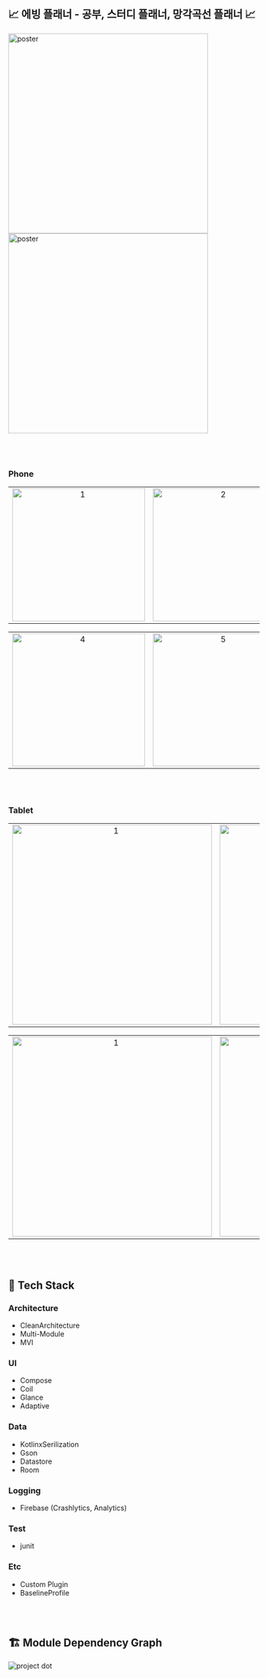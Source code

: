 ## 📈 에빙 플래너 - 공부, 스터디 플래너, 망각곡선 플래너 📈

<img width="400" alt="poster" src="https://github.com/user-attachments/assets/ec293756-30eb-4ed3-89f3-99415b43f2ff" />  
<img width="400" alt="poster" src="https://github.com/user-attachments/assets/61753f15-e48f-4883-8c2b-eb6fe25541bc" />

<br><br>

### Phone

<table>
  <tr>
    <td align="center"><img width="266" alt="1" src="https://github.com/user-attachments/assets/5844ad6d-d605-4270-a56b-c4fe6ea0a414"></td>
    <td align="center"><img width="266" alt="2" src="https://github.com/user-attachments/assets/9a88540a-649e-4861-a5f1-0da784dcea01"></td>
    <td align="center"><img width="266" alt="3" src="https://github.com/user-attachments/assets/4f16e812-7d6c-4533-a365-eff7568a0185"></td>
  </tr>
</table>

<table>
  <tr>
    <td align="center"><img width="266" alt="4" src="https://github.com/user-attachments/assets/d0056982-ce50-4d55-92ab-bf4ba5994c72"></td>
    <td align="center"><img width="266" alt="5" src="https://github.com/user-attachments/assets/7e0dec94-dada-4a95-9678-87db45e7a351"></td>
  </tr>
</table>

<br><br>

### Tablet

<table>
  <tr>
    <td align="center"><img width="400" alt="1" src="https://github.com/user-attachments/assets/8aca28c2-0dd3-478e-8869-8ffe0ea7a2d0"></td>
    <td align="center"><img width="400" alt="2" src="https://github.com/user-attachments/assets/1da5314d-58bc-446c-893e-a411896c8b88"></td>
  </tr>
</table>

<table>
  <tr>
    <td align="center"><img width="400" alt="1" src="https://github.com/user-attachments/assets/070b2e24-d52d-47cc-9462-56f82ab29364"></td>
    <td align="center"><img width="400" alt="2" src="https://github.com/user-attachments/assets/c04195de-440a-4378-b187-5d4b53bd4134"></td>
  </tr>
</table>

<br><br>

## 🚩 Tech Stack

### Architecture

- CleanArchitecture
- Multi-Module
- MVI

### UI

- Compose
- Coil
- Glance
- Adaptive

### Data

- KotlinxSerilization
- Gson
- Datastore
- Room

### Logging

- Firebase (Crashlytics, Analytics)

### Test

- junit

### Etc

- Custom Plugin
- BaselineProfile

<br><br>

## 🏗️ Module Dependency Graph

![project dot](https://github.com/user-attachments/assets/fc80bb3e-b1fc-4d73-8336-5c9e97d2f720)

<br><br>
